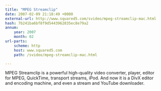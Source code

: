 ```yaml
---
title: "MPEG Streamclip"
date: 2007-02-09 21:18:49 +0000
external-url: http://www.squared5.com/svideo/mpeg-streamclip-mac.html
hash: 7b241ba6bf8f9d5443962835ec8e79a2
annum:
    year: 2007
    month: 02
url-parts:
    scheme: http
    host: www.squared5.com
    path: /svideo/mpeg-streamclip-mac.html

---
```


MPEG Streamclip is a powerful high-quality video converter, player, editor for MPEG, QuickTime, transport streams, iPod. And now it is a DivX editor and encoding machine, and even a stream and YouTube downloader.
